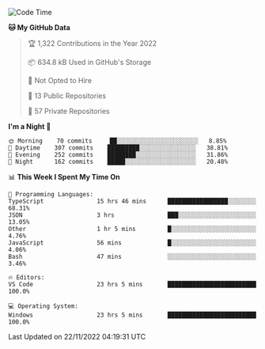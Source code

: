 <!--START_SECTION:waka-->
![Code Time](http://img.shields.io/badge/Code%20Time-3%2C309%20hrs%2059%20mins-blue)

**🐱 My GitHub Data** 

> 🏆 1,322 Contributions in the Year 2022
 > 
> 📦 634.8 kB Used in GitHub's Storage 
 > 
> 🚫 Not Opted to Hire
 > 
> 📜 13 Public Repositories 
 > 
> 🔑 57 Private Repositories  
 > 
**I'm a Night 🦉** 

```text
🌞 Morning    70 commits     ██░░░░░░░░░░░░░░░░░░░░░░░   8.85% 
🌆 Daytime    307 commits    █████████░░░░░░░░░░░░░░░░   38.81% 
🌃 Evening    252 commits    ████████░░░░░░░░░░░░░░░░░   31.86% 
🌙 Night      162 commits    █████░░░░░░░░░░░░░░░░░░░░   20.48%

```


📊 **This Week I Spent My Time On** 

```text
💬 Programming Languages: 
TypeScript               15 hrs 46 mins      █████████████████░░░░░░░░   68.31% 
JSON                     3 hrs               ███░░░░░░░░░░░░░░░░░░░░░░   13.05% 
Other                    1 hr 5 mins         █░░░░░░░░░░░░░░░░░░░░░░░░   4.76% 
JavaScript               56 mins             █░░░░░░░░░░░░░░░░░░░░░░░░   4.06% 
Bash                     47 mins             ░░░░░░░░░░░░░░░░░░░░░░░░░   3.46%

🔥 Editors: 
VS Code                  23 hrs 5 mins       █████████████████████████   100.0%

💻 Operating System: 
Windows                  23 hrs 5 mins       █████████████████████████   100.0%

```


 Last Updated on 22/11/2022 04:19:31 UTC
<!--END_SECTION:waka-->

